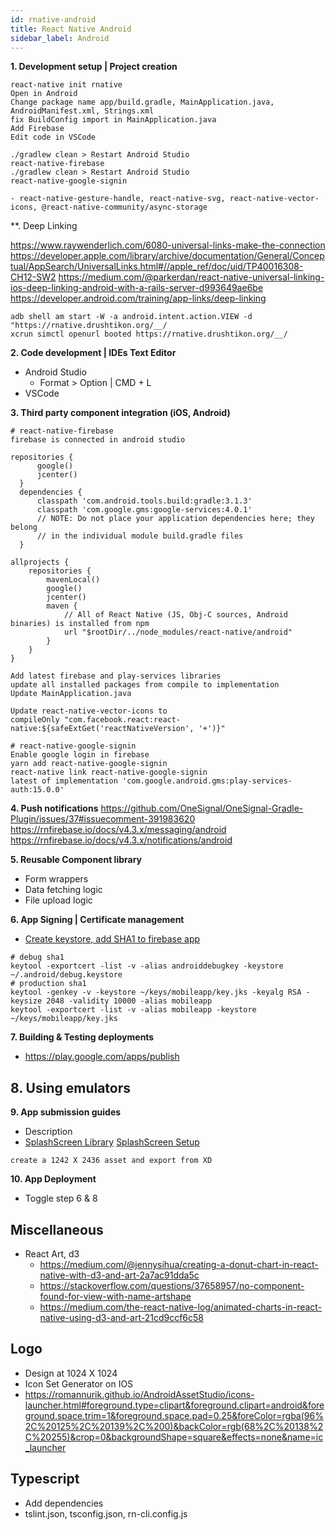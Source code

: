 ```yaml
---
id: rnative-android
title: React Native Android
sidebar_label: Android
---
```


**1. Development setup | Project creation**
```
react-native init rnative
Open in Android
Change package name app/build.gradle, MainApplication.java, AndroidManifest.xml, Strings.xml
fix BuildConfig import in MainApplication.java
Add Firebase
Edit code in VSCode
```

```
./gradlew clean > Restart Android Studio
react-native-firebase
./gradlew clean > Restart Android Studio
react-native-google-signin

- react-native-gesture-handle, react-native-svg, react-native-vector-icons, @react-native-community/async-storage
```

**. Deep Linking

https://www.raywenderlich.com/6080-universal-links-make-the-connection
https://developer.apple.com/library/archive/documentation/General/Conceptual/AppSearch/UniversalLinks.html#//apple_ref/doc/uid/TP40016308-CH12-SW2
https://medium.com/@parkerdan/react-native-universal-linking-ios-deep-linking-android-with-a-rails-server-d993649ae6be
https://developer.android.com/training/app-links/deep-linking
```
adb shell am start -W -a android.intent.action.VIEW -d "https://rnative.drushtikon.org/__/
xcrun simctl openurl booted https://rnative.drushtikon.org/__/
```

**2. Code development | IDEs Text Editor**
  - Android Studio
    - Format > Option | CMD + L
  - VSCode

**3. Third party component integration (iOS, Android)**
```
# react-native-firebase
firebase is connected in android studio

repositories {
      google()
      jcenter()
  }
  dependencies {
      classpath 'com.android.tools.build:gradle:3.1.3'
      classpath 'com.google.gms:google-services:4.0.1'
      // NOTE: Do not place your application dependencies here; they belong
      // in the individual module build.gradle files
  }

allprojects {
    repositories {
        mavenLocal()
        google()
        jcenter()
        maven {
            // All of React Native (JS, Obj-C sources, Android binaries) is installed from npm
            url "$rootDir/../node_modules/react-native/android"
        }
    }
}

Add latest firebase and play-services libraries
update all installed packages from compile to implementation
Update MainApplication.java

Update react-native-vector-icons to 
compileOnly "com.facebook.react:react-native:${safeExtGet('reactNativeVersion', '+')}"
```
```
# react-native-google-signin
Enable google login in firebase
yarn add react-native-google-signin
react-native link react-native-google-signin
latest of implementation 'com.google.android.gms:play-services-auth:15.0.0'
```

**4. Push notifications**
https://github.com/OneSignal/OneSignal-Gradle-Plugin/issues/37#issuecomment-391983620
https://rnfirebase.io/docs/v4.3.x/messaging/android
https://rnfirebase.io/docs/v4.3.x/notifications/android

**5. Reusable Component library**
  - Form wrappers
  - Data fetching logic
  - File upload logic

**6. App Signing | Certificate management**
  - [Create keystore, add SHA1 to firebase app](https://flutter.io/android-release/)
```
# debug sha1
keytool -exportcert -list -v -alias androiddebugkey -keystore ~/.android/debug.keystore
# production sha1
keytool -genkey -v -keystore ~/keys/mobileapp/key.jks -keyalg RSA -keysize 2048 -validity 10000 -alias mobileapp
keytool -exportcert -list -v -alias mobileapp -keystore ~/keys/mobileapp/key.jks
```

**7. Building & Testing deployments**
  - https://play.google.com/apps/publish

**8. Using emulators**
  - 

**9. App submission guides**
  - Description
  - [SplashScreen Library](https://github.com/crazycodeboy/react-native-splash-screen)
    [SplashScreen Setup](https://medium.com/handlebar-labs/how-to-add-a-splash-screen-to-a-react-native-app-ios-and-android-30a3cec835ae)
```
create a 1242 X 2436 asset and export from XD
```

**10. App Deployment**
  - Toggle step 6 & 8


## Miscellaneous

- React Art, d3
  - https://medium.com/@jennysihua/creating-a-donut-chart-in-react-native-with-d3-and-art-2a7ac91dda5c
  - https://stackoverflow.com/questions/37658957/no-component-found-for-view-with-name-artshape
  - https://medium.com/the-react-native-log/animated-charts-in-react-native-using-d3-and-art-21cd9ccf6c58
  
 ## Logo
 - Design at 1024 X 1024
 - Icon Set Generator on IOS
 - https://romannurik.github.io/AndroidAssetStudio/icons-launcher.html#foreground.type=clipart&foreground.clipart=android&foreground.space.trim=1&foreground.space.pad=0.25&foreColor=rgba(96%2C%20125%2C%20139%2C%200)&backColor=rgb(68%2C%20138%2C%20255)&crop=0&backgroundShape=square&effects=none&name=ic_launcher
 
 ## Typescript
 - Add dependencies
 - tslint.json, tsconfig.json, rn-cli.config.js
